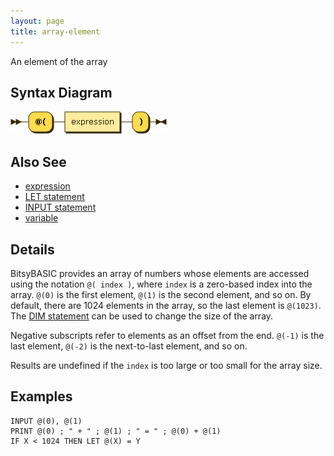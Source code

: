 ```yaml
---
layout: page
title: array-element
---
```


An element of the array


## Syntax Diagram

![Syntax diagram](/diagram/array-element.png)


## Also See

- [expression](/reference/expression/)
- [LET statement](/reference/let)
- [INPUT statement](/reference/input)
- [variable](/reference/variable)


## Details

BitsyBASIC provides an array of numbers whose elements are accessed using the notation `@( index )`, where `index` is a zero-based index into the array. `@(0)` is the first element, `@(1)` is the second element, and so on.  By default, there are 1024 elements in the array, so the last element is `@(1023)`. The [DIM statement](/reference/dim) can be used to change the size of the array.

Negative subscripts refer to elements as an offset from the end. `@(-1)` is the last element, `@(-2)` is the next-to-last element, and so on.

Results are undefined if the `index` is too large or too small for the array size.


## Examples

    INPUT @(0), @(1)
    PRINT @(0) ; " + " ; @(1) ; " = " ; @(0) + @(1)
    IF X < 1024 THEN LET @(X) = Y
